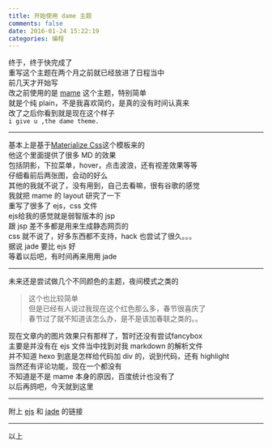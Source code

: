 ```yaml
---
title: 开始使用 dame 主题
comments: false
date: 2016-01-24 15:22:19
categories: 编程
---
```

终于，终于快完成了    
重写这个主题在两个月之前就已经放进了日程当中  
前几天才开始写   
改之前使用的是 [mame](https://github.com/chadluo/hexo-theme-mame) 这个主题，特别简单    
就是个纯 plain，不是我喜欢简约，是真的没有时间认真来  
改了之后你看到就是现在这个样子  
`i give u ,the dame theme.`
***
基本上是基于[Materialize Css](//materializecss.com/)这个模板来的  
他这个里面提供了很多 MD 的效果  
包括阴影，下拉菜单，hover，点击波浪，还有视差效果等等  
仔细看前后两张图，会动的好么  
其他的我就不说了，没有用到，自己去看嘛，很有谷歌的感觉  
我就把 mame 的 layout 研究了一下  
重写了很多了 ejs，css 文件  
ejs给我的感觉就是弱智版本的 jsp  
跟 jsp 差不多都是用来生成静态网页的  
css 就不说了，好多东西都不支持，hack 也尝试了很久。。。  
据说 jade 要比 ejs 好  
等着以后吧，有时间再来用用 jade  
***
未来还是尝试做几个不同颜色的主题，夜间模式之类的  
> 这个也比较简单  
但是已经有人说过我现在这个红色那么多，春节很喜庆了  
春节过了就不知道该怎么办，是不是该加春联之类的。。  
  
现在文章内的图片效果只有那样了，暂时还没有尝试fancybox  
主要是并没有在 ejs 文件当中找到对我 markdown 的解析文件    
并不知道 hexo 到底是怎样给代码加 div 的，说到代码，还有 highlight  
当然还有评论功能，现在一个都没有  
不知道是不是 mame 本身的原因，百度统计也没有了  
以后再鸽吧，今天就到这里  
***
附上 [ejs](//www.embeddedjs.com) 和 [jade](//jade-lang.com) 的链接
***
以上  
 

